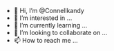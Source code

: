 - 👋 Hi, I’m @Connellkandy
- 👀 I’m interested in ...
- 🌱 I’m currently learning ...
- 💞️ I’m looking to collaborate on ...
- 📫 How to reach me ...

<!---
Connellkandy/Connellkandy is a ✨ special ✨ repository because its `README.md` (this file) appears on your GitHub profile.
You can click the Preview link to take a look at your changes.
--->
